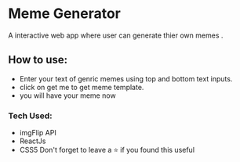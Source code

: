 # Meme Generator
A interactive web app where user can generate thier own memes .
## How to use:
- Enter your text of genric memes using top and bottom text inputs.
- click on get me to get meme template.
- you will have your meme now 
### Tech Used:
- imgFlip  API
- ReactJs
- CSS5
Don't forget to leave a ⭐ if you found this useful
